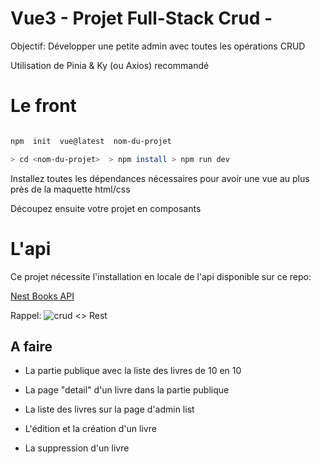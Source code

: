 
# Vue3 - Projet Full-Stack Crud -

Objectif: Développer une petite admin avec toutes les opérations CRUD

  

Utilisation de Pinia & Ky (ou Axios) recommandé

# Le front

```sh

npm  init  vue@latest  nom-du-projet

> cd <nom-du-projet>  > npm install > npm run dev

```

  

Installez toutes les dépendances nécessaires pour avoir une vue au plus près de la maquette html/css

  

Découpez ensuite votre projet en composants

  

# L'api

  

Ce projet nécessite l'installation en locale de l'api disponible sur ce repo:

[Nest Books API](https://github.com/Thinkedou/Nest-Ts-Api)

Rappel:
  ![crud <> Rest](https://www.kennethlange.com/wp-content/uploads/2018/10/task_api.png)
  

## A faire

  

- La partie publique avec la liste des livres de 10 en 10

- La page "detail" d'un livre dans la partie publique

- La liste des livres sur la page d'admin list

- L'édition et la création d'un livre

- La suppression d'un livre
